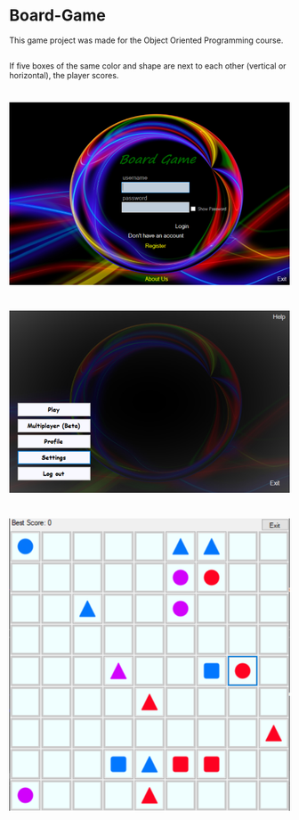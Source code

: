 # Board-Game


This game project was made for the Object Oriented Programming course.
## 
If five boxes of the same color and shape are next to each other (vertical or horizontal), the player scores.

<h1 align="center">
    <img alt="CS" title="Login" src="https://github.com/hsynkmk/Board-Game/blob/main/Board%20Game%20(SQL)/Screenshot%202022-07-20%20225133.png"> </br>
</h1>

<h1 align="center">
    <img alt="CS" title="Menu" src="https://github.com/hsynkmk/Board-Game/blob/main/Board%20Game%20(SQL)/Screenshot%202022-07-20%20225210.png"> </br>
</h1>

<h1 align="center">
    <img alt="CS" title="Game" src="https://github.com/hsynkmk/Board-Game/blob/main/Board%20Game%20(SQL)/Screenshot%202022-07-20%20225247.png"> </br>
</h1>
